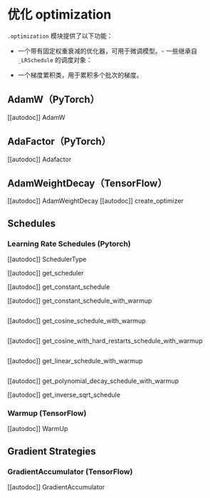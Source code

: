 <!--版权所有 2020 年 The HuggingFace 团队。保留所有权利。
根据 Apache 许可证第 2.0 版（“许可证”）获得许可。除非符合许可证的规定，否则您不得使用此文件。您可以在以下位置获取许可证的副本：http://www.apache.org/licenses/LICENSE-2.0
除非适用法律要求或书面同意，根据许可证分发的软件是按照“按原样”分发的，不附带任何明示或暗示的担保或条件。有关许可证下特定语言的权限和限制，请参阅许可证。
请注意，此文件采用 Markdown 格式，但包含我们文档构建器（类似于 MDX）的特定语法，可能无法在您的 Markdown 查看器中正常显示。
⚠️请注意，此文件采用 Markdown 格式，但包含我们文档构建器（类似于 MDX）的特定语法，可能无法在您的 Markdown 查看器中正常显示。
-->

# 优化 optimization

`.optimization` 模块提供了以下功能：

- 一个带有固定权重衰减的优化器，可用于微调模型。- 一些继承自 `_LRSchedule` 的调度对象：

- 一个梯度累积类，用于累积多个批次的梯度。

## AdamW（PyTorch）
[[autodoc]] AdamW
## AdaFactor（PyTorch）
[[autodoc]] Adafactor

## AdamWeightDecay（TensorFlow）
[[autodoc]] AdamWeightDecay
[[autodoc]] create_optimizer

## Schedules

### Learning Rate Schedules (Pytorch)

[[autodoc]] SchedulerType

[[autodoc]] get_scheduler

[[autodoc]] get_constant_schedule

[[autodoc]] get_constant_schedule_with_warmup

<img alt="" src="https://huggingface.co/datasets/huggingface/documentation-images/resolve/main/warmup_constant_schedule.png"/>

[[autodoc]] get_cosine_schedule_with_warmup

<img alt="" src="https://huggingface.co/datasets/huggingface/documentation-images/resolve/main/warmup_cosine_schedule.png"/>

[[autodoc]] get_cosine_with_hard_restarts_schedule_with_warmup

<img alt="" src="https://huggingface.co/datasets/huggingface/documentation-images/resolve/main/warmup_cosine_hard_restarts_schedule.png"/>

[[autodoc]] get_linear_schedule_with_warmup

<img alt="" src="https://huggingface.co/datasets/huggingface/documentation-images/resolve/main/warmup_linear_schedule.png"/>

[[autodoc]] get_polynomial_decay_schedule_with_warmup

[[autodoc]] get_inverse_sqrt_schedule

### Warmup (TensorFlow)

[[autodoc]] WarmUp

## Gradient Strategies

### GradientAccumulator (TensorFlow)

[[autodoc]] GradientAccumulator
